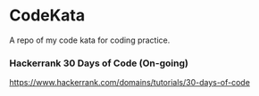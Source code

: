 # CodeKata
 A repo of my code kata for coding practice.
 
 ### Hackerrank 30 Days of Code (On-going)
 https://www.hackerrank.com/domains/tutorials/30-days-of-code


